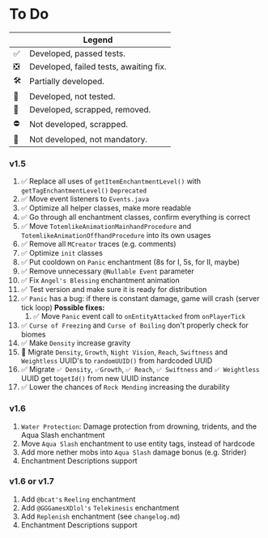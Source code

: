 # To Do


|      | Legend                                 |
| ---- | -------------------------------------- |
| ✅   | Developed, passed tests.               |
| ❎   | Developed, failed tests, awaiting fix. |
| 🛠️ | Partially developed.                   |
| 🚩   | Developed, not tested.                 |
| 🚫   | Developed, scrapped, removed.          |
| ⛔   | Not developed, scrapped.               |
| 🔰   | Not developed, not mandatory.          |

### v1.5

1. ✅ Replace all uses of `getItemEnchantmentLevel()` with `getTagEnchantmentLevel()` `Deprecated`
2. ✅ Move event listeners to `Events.java`
3. ✅ Optimize all helper classes, make more readable
4. ✅ Go through all enchantment classes, confirm everything is correct
5. ✅ Move `TotemlikeAnimationMainhandProcedure` and `TotemlikeAnimationOffhandProcedure` into its own usages
6. ✅ Remove all `MCreator` traces (e.g. comments)
7. ✅ Optimize `init` classes
8. ✅ Put cooldown on `Panic` enchantment (8s for I, 5s, for II, maybe)
9. ✅ Remove unnecessary `@Nullable Event` parameter
10. ✅ Fix `Angel's Blessing` enchantment animation
11. ✅ Test version and make sure it is ready for distribution
12. ✅ `Panic` has a bug: if there is constant damage, game will crash (server tick loop) **Possible fixes:**
    1. ✅ Move `Panic` event call to `onEntityAttacked` from `onPlayerTick`
13. ✅ `Curse of Freezing` and `Curse of Boiling` don't properly check for biomes
14. ✅ Make `Density` increase gravity
15. 🚫 Migrate `Density`, `Growth`, `Night Vision`, `Reach`, `Swiftness` and `Weightless` UUID's to `randomUUID()` from hardcoded UUID
16. ✅ Migrate `✅ Density`, `✅Growth`, `✅ Reach`, `✅ Swiftness` and `✅ Weightless` UUID get to`getId()` from new UUID instance
17. ✅ Lower the chances of `Rock Mending` increasing the durability

### v1.6

1. `Water Protection`: Damage protection from drowning, tridents, and the Aqua Slash enchantment
2. Move `Aqua Slash` enchantment to use entity tags, instead of hardcode
3. Add more nether mobs into `Aqua Slash` damage bonus (e.g. Strider)
4. Enchantment Descriptions support

### v1.6 or v1.7

1. Add `@bcat's` `Reeling` enchantment
2. Add `@GGGamesXDlol's` `Telekinesis` enchantment
3. Add `Replenish` enchantment (see `changelog.md`)
4. Enchantment Descriptions support
